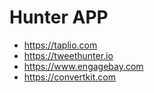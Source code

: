 # Hunter APP

* https://taplio.com
* https://tweethunter.io
* https://www.engagebay.com
* https://convertkit.com
